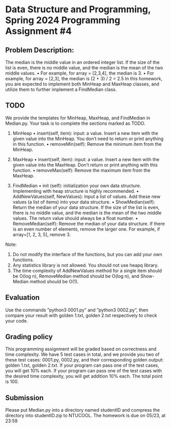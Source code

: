 # Data Structure and Programming, Spring 2024 Programming Assignment #4
## Problem Description:
The median is the middle value in an ordered integer list. If the size of the list is even, there is no middle value, and the median is the mean of the two middle values.
• For example, for array = [2,3,4], the median is 3.
• For example, for array = [2,3], the median is (2 + 3) / 2 = 2.5
In this homework, you are expected to implement both MinHeap and MaxHeap classes, and utilize them to further implement a FindMedian class.
## TODO
We provide the templates for MinHeap, MaxHeap, and FindMedian in Median.py. Your task is to complete the sections marked as TODO.
1. MinHeap
• insert(self, item): input: a value. Insert a new item with the given value into the MinHeap. You don’t need to return or print anything in this function.
• removeMin(self): Remove the minimum item from the MinHeap.

2. MaxHeap
• insert(self, item): input: a value. Insert a new item with the given value into the MaxHeap. Don’t return or print anything with this function.
• removeMax(self): Remove the maximum item from the MaxHeap.

3. FindMedian
• init (self): initialization your own data structure. Implementing with heap structure is highly recommended.
• AddNewValues(self, NewValues): Input a list of values. Add these new values (a list of items) into your data structure.
• ShowMedian(self): Return the median of your data structure. If the size of the list is even, there is no middle value, and the median is the mean of the two middle values. The return value should always be a float number.
• RemoveMedian(self): Remove the median of your data structure. If there is an even number of elements, remove the larger one. For example, if array=[1, 2, 3, 5], remove 3.

Note:
1. Do not modify the interface of the functions, but you can add your own functions.
2. Any statistics library is not allowed. You should not use heapq library.
3. The time complexity of AddNewValues method for a single item should be O(log n), RemoveMedian method should be O(log n), and Show- Median method should be O(1).

## Evaluation
Use the commands ”python3 0001.py” and ”python3 0002.py”, then compare your result with golden 1.txt, golden 2.txt respectively to check your code.
## Grading policy
This programming assignment will be graded based on correctness and time complexity. We have 5 test cases in total, and we provide you two of these test cases: 0001.py, 0002.py, and their corresponding golden output: golden 1.txt, golden 2.txt. If your program can pass one of the test cases, you will get 10% each. If your program can pass one of the test cases with the desired time complexity, you will get addition 10% each. The total point is 100.
## Submission
Please put Median.py into a directory named studentID and compress the directory into studentID.zip to NTUCOOL. The homework is due on 05/23, at 23:59
